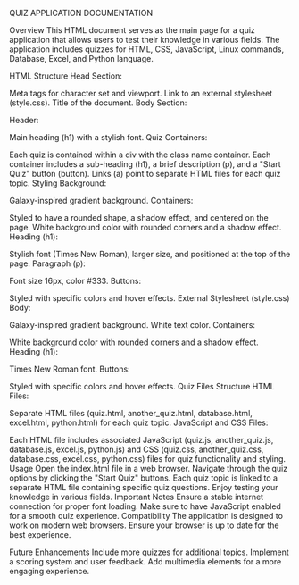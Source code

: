 QUIZ APPLICATION DOCUMENTATION


Overview
This HTML document serves as the main page for a quiz application that allows users to test their knowledge in various fields. The application includes quizzes for HTML, CSS, JavaScript, Linux commands, Database, Excel, and Python language.

HTML Structure
Head Section:

Meta tags for character set and viewport.
Link to an external stylesheet (style.css).
Title of the document.
Body Section:

Header:

Main heading (h1) with a stylish font.
Quiz Containers:

Each quiz is contained within a div with the class name container.
Each container includes a sub-heading (h1), a brief description (p), and a "Start Quiz" button (button).
Links (a) point to separate HTML files for each quiz topic.
Styling
Background:

Galaxy-inspired gradient background.
Containers:

Styled to have a rounded shape, a shadow effect, and centered on the page.
White background color with rounded corners and a shadow effect.
Heading (h1):

Stylish font (Times New Roman), larger size, and positioned at the top of the page.
Paragraph (p):

Font size 16px, color #333.
Buttons:

Styled with specific colors and hover effects.
External Stylesheet (style.css)
Body:

Galaxy-inspired gradient background.
White text color.
Containers:

White background color with rounded corners and a shadow effect.
Heading (h1):

Times New Roman font.
Buttons:

Styled with specific colors and hover effects.
Quiz Files Structure
HTML Files:

Separate HTML files (quiz.html, another_quiz.html, database.html, excel.html, python.html) for each quiz topic.
JavaScript and CSS Files:

Each HTML file includes associated JavaScript (quiz.js, another_quiz.js, database.js, excel.js, python.js) and CSS (quiz.css, another_quiz.css, database.css, excel.css, python.css) files for quiz functionality and styling.
Usage
Open the index.html file in a web browser.
Navigate through the quiz options by clicking the "Start Quiz" buttons.
Each quiz topic is linked to a separate HTML file containing specific quiz questions.
Enjoy testing your knowledge in various fields.
Important Notes
Ensure a stable internet connection for proper font loading.
Make sure to have JavaScript enabled for a smooth quiz experience.
Compatibility
The application is designed to work on modern web browsers. Ensure your browser is up to date for the best experience.

Future Enhancements
Include more quizzes for additional topics.
Implement a scoring system and user feedback.
Add multimedia elements for a more engaging experience.
